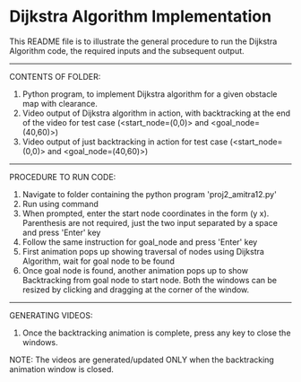# Dijkstra Algorithm Implementation

This README file is to illustrate the general procedure to run the Dijkstra Algorithm code, the required inputs and the subsequent output.

****************************************************
CONTENTS OF FOLDER:
1) Python program, to implement Dijkstra algorithm for a given obstacle map with clearance.
2) Video output of Dijkstra algorithm in action, with backtracking at the end of the video for test case (<start_node=(0,0)> and <goal_node=(40,60)>)
3) Video output of just backtracking in action for test case (<start_node=(0,0)> and <goal_node=(40,60)>)

****************************************************

PROCEDURE TO RUN CODE:
1) Navigate to folder containing the python program 'proj2_amitra12.py'
2) Run using command <python3 proj2_amitra12.py>
3) When prompted, enter the start node coordinates in the form (y x). Parenthesis are not required, just the two input separated by a space and press 'Enter' key
4) Follow the same instruction for goal_node and press 'Enter' key
5) First animation pops up showing traversal of nodes using Dijkstra Algorithm, wait for goal node to be found
6) Once goal node is found, another animation pops up to show Backtracking from goal node to start node. Both the windows can be resized by clicking and dragging at the corner of the window.

****************************************************

GENERATING VIDEOS:
1) Once the backtracking animation is complete, press any key to close the windows. 

NOTE: The videos are generated/updated ONLY when the backtracking animation window is closed. 


